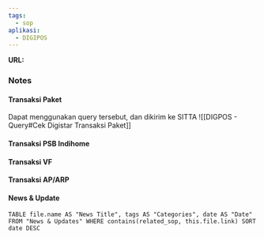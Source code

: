 ```yaml
---
tags:
  - sop
aplikasi:
  - DIGIPOS
---
```

**URL:**

### Notes
#### Transaksi Paket
Dapat menggunakan query tersebut, dan dikirim ke SITTA
![[DIGPOS - Query#Cek Digistar Transaksi Paket]]
#### Transaksi PSB Indihome
#### Transaksi VF
#### Transaksi AP/ARP

#### News & Update
```dataview
TABLE file.name AS "News Title", tags AS "Categories", date AS "Date" FROM "News & Updates" WHERE contains(related_sop, this.file.link) SORT date DESC
```

